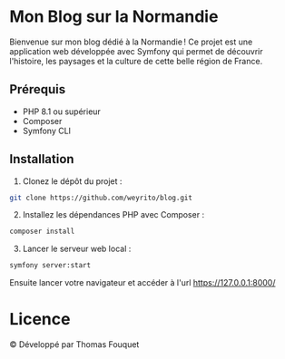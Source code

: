# Mon Blog sur la Normandie

Bienvenue sur mon blog dédié à la Normandie ! Ce projet est une application web développée avec Symfony qui permet de découvrir l'histoire, les paysages et la culture de cette belle région de France.

## Prérequis

- PHP 8.1 ou supérieur
- Composer
- Symfony CLI

## Installation

1. Clonez le dépôt du projet :

```bash
git clone https://github.com/weyrito/blog.git
```
2. Installez les dépendances PHP avec Composer :
 ```bash
composer install  
 ```
3. Lancer le serveur web local :
 ```bash
symfony server:start 
 ```
 Ensuite lancer votre navigateur et accéder à l'url https://127.0.0.1:8000/

# Licence
© Développé par Thomas Fouquet

